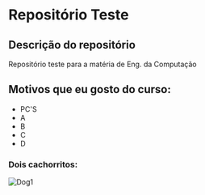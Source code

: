 # Repositório Teste
 
 ## Descrição do repositório
 
 Repositório teste para a matéria de Eng. da Computação

 ## Motivos que eu gosto do curso:
 * PC'S
 * A
 * B
 * C
 * D

 ### Dois cachorritos:

 ![Dog1](https://www.azpetshop.com.br/blog/wp-content/uploads/2020/11/shiba-inu-guia-racas-1024x766.jpg)
